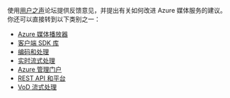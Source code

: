 使用[用户之声](http://go.microsoft.com/fwlink/?linkid=698785&clcid=0x409)论坛提供反馈意见，并提出有关如何改进 Azure 媒体服务的建议。你还可以直接转到以下类别之一：

- [Azure 媒体播放器](https://feedback.azure.com/forums/169396-media-services/category/109320-azure-media-player)
- [客户端 SDK 库](https://feedback.azure.com/forums/169396-media-services/category/144435-client-sdks)
- [编码和处理](https://feedback.azure.com/forums/169396-media-services/category/144411-encoding-and-processing)
- [实时流式处理](https://feedback.azure.com/forums/169396-media-services/category/144414-live-streaming)
- [Azure 管理门户](https://feedback.azure.com/forums/169396-media-services/category/144432-portal)
- [REST API 和平台](https://feedback.azure.com/forums/169396-media-services/category/144423-rest-api-and-platform)
- [VoD 流式处理](https://feedback.azure.com/forums/169396-media-services/category/144429-vod-streaming)

<!---HONumber=Mooncake_1221_2015-->